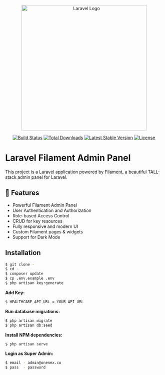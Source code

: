 <p align="center"><a href="https://laravel.com" target="_blank"><img src="https://raw.githubusercontent.com/laravel/art/master/logo-lockup/5%20SVG/2%20CMYK/1%20Full%20Color/laravel-logolockup-cmyk-red.svg" width="400" alt="Laravel Logo"></a></p>

<p align="center">
<a href="https://github.com/laravel/framework/actions"><img src="https://github.com/laravel/framework/workflows/tests/badge.svg" alt="Build Status"></a>
<a href="https://packagist.org/packages/laravel/framework"><img src="https://img.shields.io/packagist/dt/laravel/framework" alt="Total Downloads"></a>
<a href="https://packagist.org/packages/laravel/framework"><img src="https://img.shields.io/packagist/v/laravel/framework" alt="Latest Stable Version"></a>
<a href="https://packagist.org/packages/laravel/framework"><img src="https://img.shields.io/packagist/l/laravel/framework" alt="License"></a>
</p>

# Laravel Filament Admin Panel

This project is a Laravel application powered by [Filament](https://filamentphp.com/), a beautiful TALL-stack admin panel for Laravel.

## 🚀 Features

- Powerful Filament Admin Panel
- User Authentication and Authorization
- Role-based Access Control
- CRUD for key resources 
- Fully responsive and modern UI
- Custom Filament pages & widgets
- Support for Dark Mode

## Installation

```bash
$ git clone -
$ cd -
$ composer update
$ cp .env.example .env
$ php artisan key:generate
```
**Add Key:**

```bash
$ HEALTHCARE_API_URL = YOUR API URL
```

**Run database migrations:**

```bash
$ php artisan migrate
$ php artisan db:seed
```
**Install NPM dependencies:**

```bash
$ php artisan serve
```

**Login as Super Admin:**

```bash
$ email - admin@onenex.co
$ pass  - password
```


